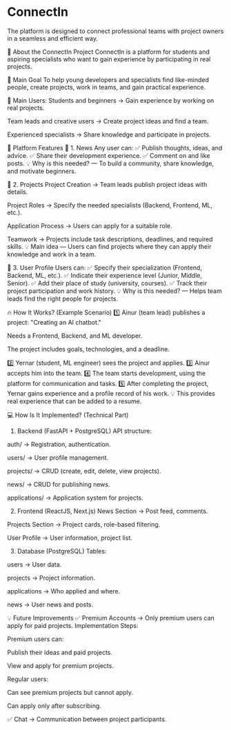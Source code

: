 # ConnectIn
The platform is designed to connect professional teams with project owners in a seamless and efficient way.


📌 About the ConnectIn Project
ConnectIn is a platform for students and aspiring specialists who want to gain experience by participating in real projects.

🎯 Main Goal
To help young developers and specialists find like-minded people, create projects, work in teams, and gain practical experience.

👥 Main Users:
Students and beginners → Gain experience by working on real projects.

Team leads and creative users → Create project ideas and find a team.

Experienced specialists → Share knowledge and participate in projects.

🔗 Platform Features
📢 1. News
Any user can:
✅ Publish thoughts, ideas, and advice.
✅ Share their development experience.
✅ Comment on and like posts.
💡 Why is this needed? — To build a community, share knowledge, and motivate beginners.

🚀 2. Projects
Project Creation → Team leads publish project ideas with details.

Project Roles → Specify the needed specialists (Backend, Frontend, ML, etc.).

Application Process → Users can apply for a suitable role.

Teamwork → Projects include task descriptions, deadlines, and required skills.
💡 Main idea — Users can find projects where they can apply their knowledge and work in a team.

👤 3. User Profile
Users can:
✅ Specify their specialization (Frontend, Backend, ML, etc.).
✅ Indicate their experience level (Junior, Middle, Senior).
✅ Add their place of study (university, courses).
✅ Track their project participation and work history.
💡 Why is this needed? — Helps team leads find the right people for projects.

🔥 How It Works? (Example Scenario)
1️⃣ Ainur (team lead) publishes a project: "Creating an AI chatbot."

Needs a Frontend, Backend, and ML developer.

The project includes goals, technologies, and a deadline.

2️⃣ Yernar (student, ML engineer) sees the project and applies.
3️⃣ Ainur accepts him into the team.
4️⃣ The team starts development, using the platform for communication and tasks.
5️⃣ After completing the project, Yernar gains experience and a profile record of his work.
💡 This provides real experience that can be added to a resume.

💻 How Is It Implemented? (Technical Part)
1. Backend (FastAPI + PostgreSQL)
API structure:

auth/ → Registration, authentication.

users/ → User profile management.

projects/ → CRUD (create, edit, delete, view projects).

news/ → CRUD for publishing news.

applications/ → Application system for projects.

2. Frontend (ReactJS, Next.js)
News Section → Post feed, comments.

Projects Section → Project cards, role-based filtering.

User Profile → User information, project list.

3. Database (PostgreSQL)
Tables:

users → User data.

projects → Project information.

applications → Who applied and where.

news → User news and posts.

💡 Future Improvements
✅ Premium Accounts → Only premium users can apply for paid projects.
Implementation Steps:

Premium users can:

Publish their ideas and paid projects.

View and apply for premium projects.

Regular users:

Can see premium projects but cannot apply.

Can apply only after subscribing.

✅ Chat → Communication between project participants.
